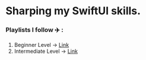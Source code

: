 # Sharping my SwiftUI skills.

### Playlists I follow ✈️ :

1. Beginner Level -> [Link](https://www.youtube.com/playlist?list=PLwvDm4VfkdphqETTBf-DdjCoAvhai1QpO)
2. Intermediate Level -> [Link](https://www.youtube.com/playlist?list=PLwvDm4VfkdpiagxAXCT33Rkwnc5IVhTar)
